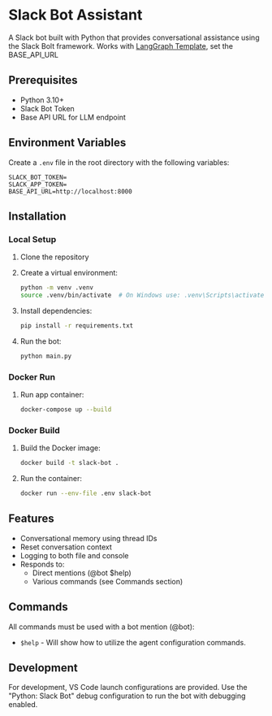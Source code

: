 # Slack Bot Assistant

A Slack bot built with Python that provides conversational assistance using the Slack Bolt framework. Works with [LangGraph Template](https://github.com/ryaneggz/langgraph-template), set the BASE_API_URL

## Prerequisites

- Python 3.10+
- Slack Bot Token
- Base API URL for LLM endpoint

## Environment Variables

Create a `.env` file in the root directory with the following variables:

```env
SLACK_BOT_TOKEN=
SLACK_APP_TOKEN=
BASE_API_URL=http://localhost:8000
```


## Installation

### Local Setup

1. Clone the repository

2. Create a virtual environment:
   ```bash
   python -m venv .venv
   source .venv/bin/activate  # On Windows use: .venv\Scripts\activate
   ```

3. Install dependencies:
   ```bash
   pip install -r requirements.txt
   ```

4. Run the bot:
   ```bash
   python main.py
   ```

### Docker Run

1. Run app container:
   ```bash
   docker-compose up --build
   ```

### Docker Build

1. Build the Docker image:
   ```bash
   docker build -t slack-bot .
   ```

2. Run the container:
   ```bash
   docker run --env-file .env slack-bot
   ```

## Features

- Conversational memory using thread IDs
- Reset conversation context
- Logging to both file and console
- Responds to:
  - Direct mentions (@bot $help)
  - Various commands (see Commands section)

## Commands

All commands must be used with a bot mention (@bot):

- `$help` - Will show how to utilize the agent configuration commands.

## Development

For development, VS Code launch configurations are provided. Use the "Python: Slack Bot" debug configuration to run the bot with debugging enabled.

